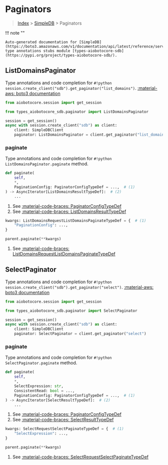 # Paginators

> [Index](../README.md) > [SimpleDB](./README.md) > Paginators

!!! note ""

    Auto-generated documentation for [SimpleDB](https://boto3.amazonaws.com/v1/documentation/api/latest/reference/services/sdb.html#SimpleDB)
    type annotations stubs module [types-aiobotocore-sdb](https://pypi.org/project/types-aiobotocore-sdb/).

## ListDomainsPaginator

Type annotations and code completion for `#!python session.create_client("sdb").get_paginator("list_domains")`.
[:material-aws: boto3 documentation](https://boto3.amazonaws.com/v1/documentation/api/latest/reference/services/sdb.html#SimpleDB.Paginator.ListDomains)

```python title="Usage example"
from aiobotocore.session import get_session

from types_aiobotocore_sdb.paginator import ListDomainsPaginator

session = get_session()
async with session.create_client("sdb") as client:
    client: SimpleDBClient
    paginator: ListDomainsPaginator = client.get_paginator("list_domains")
```


### paginate

Type annotations and code completion for `#!python ListDomainsPaginator.paginate` method.

```python title="Method definition"
def paginate(
    self,
    *,
    PaginationConfig: PaginatorConfigTypeDef = ...,  # (1)
) -> AsyncIterator[ListDomainsResultTypeDef]:  # (2)
    ...
```

1. See [:material-code-braces: PaginatorConfigTypeDef](./type_defs.md#paginatorconfigtypedef) 
2. See [:material-code-braces: ListDomainsResultTypeDef](./type_defs.md#listdomainsresulttypedef) 


```python title="Usage example with kwargs"
kwargs: ListDomainsRequestListDomainsPaginateTypeDef = {  # (1)
    "PaginationConfig": ...,
}

parent.paginate(**kwargs)
```

1. See [:material-code-braces: ListDomainsRequestListDomainsPaginateTypeDef](./type_defs.md#listdomainsrequestlistdomainspaginatetypedef) 
## SelectPaginator

Type annotations and code completion for `#!python session.create_client("sdb").get_paginator("select")`.
[:material-aws: boto3 documentation](https://boto3.amazonaws.com/v1/documentation/api/latest/reference/services/sdb.html#SimpleDB.Paginator.Select)

```python title="Usage example"
from aiobotocore.session import get_session

from types_aiobotocore_sdb.paginator import SelectPaginator

session = get_session()
async with session.create_client("sdb") as client:
    client: SimpleDBClient
    paginator: SelectPaginator = client.get_paginator("select")
```


### paginate

Type annotations and code completion for `#!python SelectPaginator.paginate` method.

```python title="Method definition"
def paginate(
    self,
    *,
    SelectExpression: str,
    ConsistentRead: bool = ...,
    PaginationConfig: PaginatorConfigTypeDef = ...,  # (1)
) -> AsyncIterator[SelectResultTypeDef]:  # (2)
    ...
```

1. See [:material-code-braces: PaginatorConfigTypeDef](./type_defs.md#paginatorconfigtypedef) 
2. See [:material-code-braces: SelectResultTypeDef](./type_defs.md#selectresulttypedef) 


```python title="Usage example with kwargs"
kwargs: SelectRequestSelectPaginateTypeDef = {  # (1)
    "SelectExpression": ...,
}

parent.paginate(**kwargs)
```

1. See [:material-code-braces: SelectRequestSelectPaginateTypeDef](./type_defs.md#selectrequestselectpaginatetypedef) 
